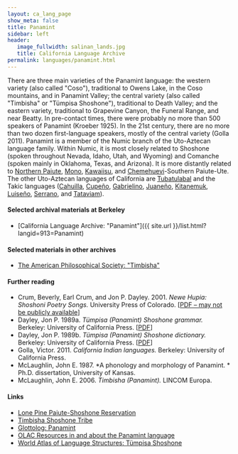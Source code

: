 ```yaml
---
layout: ca_lang_page
show_meta: false
title: Panamint
sidebar: left
header:
   image_fullwidth: salinan_lands.jpg
   title: California Language Archive
permalink: languages/panamint.html
---
```


There are three main varieties of the Panamint language: the western variety (also called "Coso"), traditional to Owens Lake, in the Coso mountains, and in Panamint Valley; the central variety (also called "Timbisha" or "Tümpisa Shoshone"), traditional to Death Valley; and the eastern variety, traditional to Grapevine Canyon, the Funeral Range, and near Beatty. In pre-contact times, there were probably no more than 500 speakers of Panamint (Kroeber 1925). In the 21st century, there are no more than two dozen first-language speakers, mostly of the central variety (Golla 2011). Panamint is a member of the Numic branch of the Uto-Aztecan language family. Within Numic, it is most closely related to Shoshone (spoken throughout Nevada, Idaho, Utah, and Wyoming) and Comanche (spoken mainly in Oklahoma, Texas, and Arizona). It is more distantly related to [Northern Paiute](northern-paiute.html), [Mono](mono.html), [Kawaiisu](kawaiisu.html), and [Chemehuevi](chemehuevi.html)-Southern Paiute-Ute. The other Uto-Aztecan languages of California are [Tubatulabal](tubatulabal.html) and the Takic languages ([Cahuilla](cahuilla.html), [Cupeño](cupeno.html), [Gabrielino](gabrielino.html), [Juaneño](juaneno.html), [Kitanemuk](kitanemuk.html), [Luiseño](luiseno.html), [Serrano](serrano.html), and [Tataviam](tataviam.html)).

#### Selected archival materials at Berkeley

* [California Language Archive: "Panamint"]({{ site.url }}/list.html?langid=913=Panamint)

#### Selected materials in other archives

* [The American Philosophical Society: "Timbisha"](https://indigenousguide.amphilsoc.org/search?search_api_fulltext=Panamint&amp;f%5B0%5D=guide_language_content_title%3ATimbisha)

#### Further reading

* Crum, Beverly, Earl Crum, and Jon P. Dayley. 2001. *Newe Hupia: Shoshoni Poetry Songs.* University Press of Colorado. [[PDF – may not be publicly available](https://www.jstor.org/stable/j.ctt46nz00)]
* Dayley, Jon P. 1989a. *Tümpisa (Panamint) Shoshone grammar.* Berkeley: University of California Press. [[PDF](https://scholarworks.boisestate.edu/cgi/viewcontent.cgi?article=1360&amp;context=fac_books)]
* Dayley, Jon P. 1989b. *Tümpisa (Panamint) Shoshone dictionary.* Berkeley: University of California Press. [[PDF](https://scholarworks.boisestate.edu/cgi/viewcontent.cgi?article=1359&amp;context=fac_books)]
* Golla, Victor. 2011. *California Indian languages.* Berkeley: University of California Press.
* McLaughlin, John E. 1987. *A phonology and morphology of Panamint. * Ph.D. dissertation, University of Kansas.
* McLaughlin, John E. 2006. *Timbisha (Panamint).* LINCOM Europa.

#### Links

* [Lone Pine Paiute-Shoshone Reservation](http://lppsr.org/)
* [Timbisha Shoshone Tribe](http://www.timbisha.org/)
* [Glottolog: Panamint](https://glottolog.org/resource/languoid/id/pana1305)
* [OLAC Resources in and about the Panamint language](http://www.language-archives.org/language/par)
* [World Atlas of Language Structures: Tümpisa Shoshone](http://wals.info/languoid/lect/wals_code_tsh)

